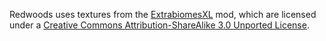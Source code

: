 Redwoods uses textures from the [ExtrabiomesXL](https://github.com/ExtrabiomesXL/ExtrabiomesX) mod, which are licensed under a [Creative Commons Attribution-ShareAlike 3.0 Unported License](https://creativecommons.org/licenses/by-sa/3.0).